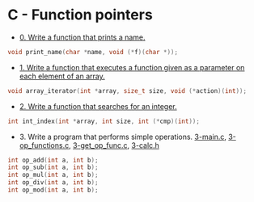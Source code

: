 # C - Function pointers

- [0. Write a function that prints a name.](0-print_name.c)
```c
void print_name(char *name, void (*f)(char *));
```
- [1. Write a function that executes a function given as a parameter on each element of an array.](1-array_iterator.c)
```c
void array_iterator(int *array, size_t size, void (*action)(int));
```
- [2. Write a function that searches for an integer.](2-int_index.c)
```c
int int_index(int *array, int size, int (*cmp)(int));
```
- 3\. Write a program that performs simple operations. [3-main.c](3-main.c), [3-op_functions.c](3-op_functions.c), [3-get_op_func.c](3-get_op_func.c), [3-calc.h](3-calc.h)
```c
int op_add(int a, int b);
int op_sub(int a, int b);
int op_mul(int a, int b);
int op_div(int a, int b);
int op_mod(int a, int b);
```
